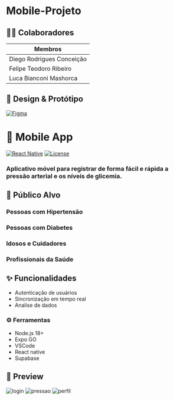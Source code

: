 ﻿# Mobile-Projeto
## 👨‍💻 Colaboradores

| Membros
|--------
| Diego Rodrigues Conceição 
| Felipe Teodoro Ribeiro 
| Luca Bianconi Mashorca 
 
## 🎨 Design & Protótipo

[![Figma](https://img.shields.io/badge/Figma-Protótipo_Interativo-FF6B6B?logo=figma&style=for-the-badge&logoColor=white)](https://www.figma.com/design/gFlhX8AWGM3qA8UQ3agLMZ/MOBILE?node-id=0-1&t=zRs8a6dVvpfqZyC3-1)


# 🚀 Mobile App

[![React Native](https://img.shields.io/badge/React_Native-0.71-blue?logo=react)](https://reactnative.dev)
[![License](https://img.shields.io/badge/license-MIT-green)](LICENSE)


### Aplicativo móvel para registrar de forma fácil e rápida a pressão arterial e os níveis de glicemia. 



## 👥 Público Alvo
### Pessoas com Hipertensão
### Pessoas com Diabetes
### Idosos e Cuidadores
### Profissionais da Saúde

## ✨ Funcionalidades
- Autenticação de usuários
- Sincronização em tempo real
- Analise de dados

### ⚙️ Ferramentas
- Node.js 18+
- Expo GO
- VSCode
- React native
- Supabase

## 📸 Preview

![login](https://github.com/user-attachments/assets/a0f9231a-c1e8-401d-b00d-29cb3faee3e2)
![pressao](https://github.com/user-attachments/assets/20eb86b3-1acf-4742-b8a6-39c547b663b3)
![perfil](https://github.com/user-attachments/assets/3929178b-aa78-494a-adbf-999c5cc3f902)


